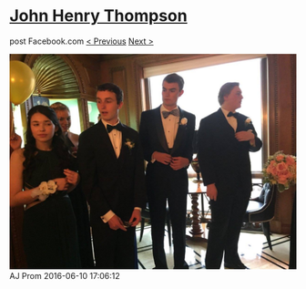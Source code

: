 # [John Henry Thompson](../README.md)
post Facebook.com
[< Previous](2016-06-10-4.md) [Next >](2016-06-10-6.md)

[![](../media/2016-06-10/AJ-Prom-3.jpg)](../README.md)
AJ Prom
2016-06-10 17:06:12